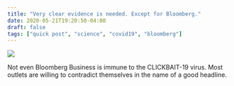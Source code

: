 ```yaml
---
title: "Very clear evidence is needed. Except for Bloomberg."
date: 2020-05-21T19:20:50-04:00
draft: false
tags: ["quick post", "science", "covid19", "bloomberg"]
---
```


![](/images/QP-2020-05-21-web.png)

Not even Bloomberg Business is immune to the CLICKBAIT-19 virus. Most outlets are willing to contradict themselves in the name of a good headline.
